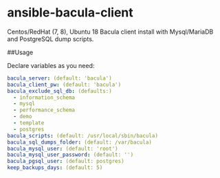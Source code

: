 # ansible-bacula-client
Centos/RedHat (7, 8), Ubuntu 18 Bacula client install with Mysql/MariaDB and PostgreSQL dump scripts.

##Usage

Declare variables as you need:
```yaml
bacula_server: (default: 'bacula')
bacula_client_pw: (default: 'bacula')
bacula_exclude_sql_db: (defaults:)
  - information_schema
  - mysql
  - performance_schema
  - demo
  - template
  - postgres
bacula_scripts: (default: /usr/local/sbin/bacula)
bacula_sql_dumps_folder: (default: /var/bacula)
bacula_mysql_user: (default: 'root')
bacula_mysql_user_password: (default: '')
bacula_pgsql_user: (default: postgres)
keep_backups_days: (default: 5)
```